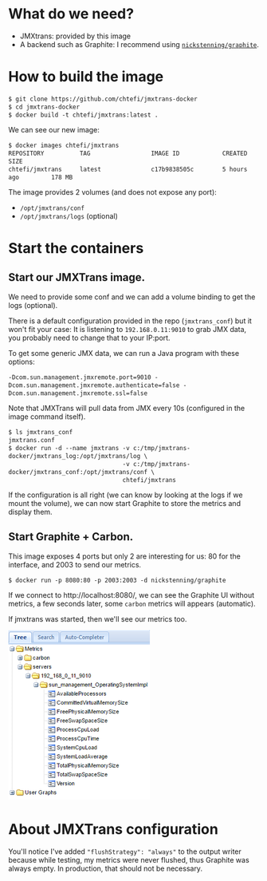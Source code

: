 # What do we need?

- JMXtrans: provided by this image
- A backend such as Graphite: I recommend using [`nickstenning/graphite`](https://github.com/nickstenning/docker-graphite).

# How to build the image

```
$ git clone https://github.com/chtefi/jmxtrans-docker
$ cd jmxtrans-docker
$ docker build -t chtefi/jmxtrans:latest .
```

We can see our new image:

```
$ docker images chtefi/jmxtrans
REPOSITORY          TAG                 IMAGE ID            CREATED             SIZE
chtefi/jmxtrans     latest              c17b9838505c        5 hours ago         178 MB
```

The image provides 2 volumes (and does not expose any port):

- `/opt/jmxtrans/conf`
- `/opt/jmxtrans/logs` (optional)

# Start the containers

## Start our JMXTrans image.

We need to provide some conf and we can add a volume binding to get the logs (optional).

There is a default configuration provided in the repo (`jmxtrans_conf`) but it won't fit your case: It is listening to `192.168.0.11:9010` to grab JMX data, you probably need to change that to your IP:port.

To get some generic JMX data, we can run a Java program with these options:

```
-Dcom.sun.management.jmxremote.port=9010 -Dcom.sun.management.jmxremote.authenticate=false -Dcom.sun.management.jmxremote.ssl=false
```

Note that JMXTrans will pull data from JMX every 10s (configured in the image command itself).

```
$ ls jmxtrans_conf
jmxtrans.conf
$ docker run -d --name jmxtrans -v c:/tmp/jmxtrans-docker/jmxtrans_log:/opt/jmxtrans/log \
                                -v c:/tmp/jmxtrans-docker/jmxtrans_conf:/opt/jmxtrans/conf \
                                chtefi/jmxtrans
```

If the configuration is all right (we can know by looking at the logs if we mount the volume), we can now start Graphite to store the metrics and display them.

## Start Graphite + Carbon.

This image exposes 4 ports but only 2 are interesting for us: 80 for the interface, and 2003 to send our metrics.
```
$ docker run -p 8080:80 -p 2003:2003 -d nickstenning/graphite
```

If we connect to http://localhost:8080/, we can see the Graphite UI without metrics, a few seconds later, some `carbon` metrics will appears (automatic).

If jmxtrans was started, then we'll see our metrics too.

![Graphite](graphite.png)

# About JMXTrans configuration

You'll notice I've added `"flushStrategy": "always"` to the output writer because while testing, my metrics were never flushed, thus Graphite was always empty. In production, that should not be necessary.


